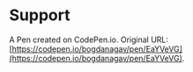 # Support

A Pen created on CodePen.io. Original URL: [https://codepen.io/bogdanagav/pen/EaYVeVG](https://codepen.io/bogdanagav/pen/EaYVeVG).

